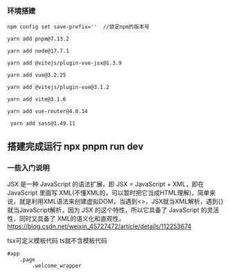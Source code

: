 ### 环境搭建
```
npm config set save-prefix=''  //锁定npm的版本号

yarn add pnpm@7.13.2    

yarn add node@17.7.1

yarn add @vitejs/plugin-vue-jsx@1.3.9   

yarn add vue@3.2.25

yarn add @vitejs/plugin-vue@3.1.2

yarn add vite@3.1.6

yarn add vue-router@4.0.14

 yarn add sass@1.49.11
```

## 搭建完成运行 npx pnpm run dev




### 一些入门说明

JSX 是一种 JavaScript 的语法扩展，即 JSX = JavaScript + XML，即在 JavaScript 里面写 XML(不懂XML的，可以暂时把它当成HTML理解)，简单来说，就是利用XML语法来创建虚拟DOM，当遇到<>，JSX就当XML解析，遇到{}就当JavaScript解析，因为 JSX 的这个特性，所以它具备了 JavaScript 的灵活性，同时又具备了 XML的语义化和直观性。
https://blog.csdn.net/weixin_45727472/article/details/112253674



tsx可定义模板代码 ts就不含模板代码






```
#app
    .page
        .welcome_wrapper
```
